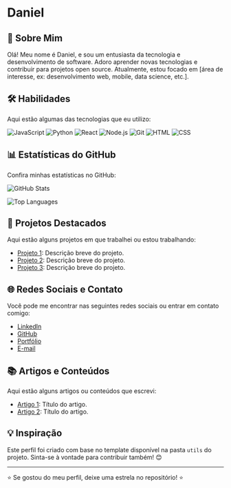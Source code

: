 # Daniel

## 👋 Sobre Mim
Olá! Meu nome é Daniel, e sou um entusiasta da tecnologia e desenvolvimento de software. Adoro aprender novas tecnologias e contribuir para projetos open source. Atualmente, estou focado em [área de interesse, ex: desenvolvimento web, mobile, data science, etc.].

## 🛠️ Habilidades
Aqui estão algumas das tecnologias que eu utilizo:

![JavaScript](https://img.shields.io/badge/-JavaScript-yellow)
![Python](https://img.shields.io/badge/-Python-blue)
![React](https://img.shields.io/badge/-React-61DAFB)
![Node.js](https://img.shields.io/badge/-Node.js-green)
![Git](https://img.shields.io/badge/-Git-orange)
![HTML](https://img.shields.io/badge/-HTML-red)
![CSS](https://img.shields.io/badge/-CSS-blue)

## 📊 Estatísticas do GitHub
Confira minhas estatísticas no GitHub:

![GitHub Stats](https://github-readme-stats.vercel.app/api?username=SEU_USERNAME&show_icons=true&theme=radical)

![Top Languages](https://github-readme-stats.vercel.app/api/top-langs/?username=SEU_USERNAME&layout=compact&theme=radical)

## 🚀 Projetos Destacados
Aqui estão alguns projetos em que trabalhei ou estou trabalhando:

- [Projeto 1](link_do_projeto): Descrição breve do projeto.
- [Projeto 2](link_do_projeto): Descrição breve do projeto.
- [Projeto 3](link_do_projeto): Descrição breve do projeto.

## 🌐 Redes Sociais e Contato
Você pode me encontrar nas seguintes redes sociais ou entrar em contato comigo:

- [LinkedIn](link_do_linkedin)
- [GitHub](link_do_github)
- [Portfólio](link_do_portfolio)
- [E-mail](mailto:seu_email@example.com)

## 📚 Artigos e Conteúdos
Aqui estão alguns artigos ou conteúdos que escrevi:

- [Artigo 1](link_do_artigo): Título do artigo.
- [Artigo 2](link_do_artigo): Título do artigo.

## 💡 Inspiração
Este perfil foi criado com base no template disponível na pasta `utils` do projeto. Sinta-se à vontade para contribuir também! 😊

---

⭐ Se gostou do meu perfil, deixe uma estrela no repositório! ⭐